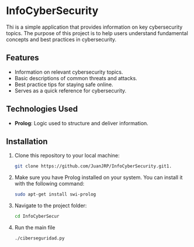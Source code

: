 # InfoCyberSecurity
Thi is a simple application that provides information on key cybersecurity topics. The purpose of this project is to help users understand fundamental concepts and best practices in cybersecurity.

## Features

- Information on relevant cybersecurity topics.
- Basic descriptions of common threats and attacks.
- Best practice tips for staying safe online.
- Serves as a quick reference for cybersecurity.

## Technologies Used

- **Prolog**: Logic used to structure and deliver information.

## Installation

1. Clone this repository to your local machine:

   ```bash
   git clone https://github.com/JuanJRP/InfoCyberSecurity.git1.

2. Make sure you have Prolog installed on your system. You can install it with the following command:
   ```bash
   sudo apt-get install swi-prolog

3. Navigate to the project folder:
    ```bash
    cd InfoCyberSecur

4. Run the main file 
    ```bash
    ./ciberseguridad.py

